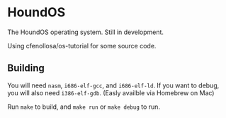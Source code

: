 # HoundOS #
The HoundOS operating system.  Still in development.

Using cfenollosa/os-tutorial for some source code.

## Building ##
You will need `nasm`, `i686-elf-gcc`, and `i686-elf-ld`. If you want to debug, you will also need `i386-elf-gdb`.  (Easly availble via Homebrew on Mac)

Run `make` to build, and `make run` or `make debug` to run.

